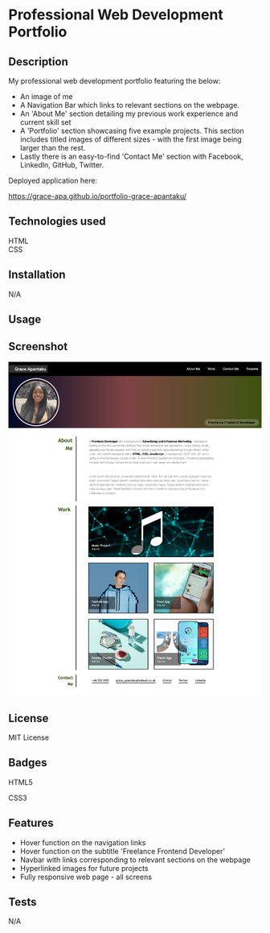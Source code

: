 # Professional Web Development Portfolio

## Description

My professional web development portfolio featuring the below:

- An image of me
- A Navigation Bar which links to relevant sections on the webpage.
- An 'About Me' section detailing my previous work experience and current skill set
- A 'Portfolio' section showcasing five example projects. This section includes titled images of different sizes - with the first image being larger than the rest.
- Lastly there is an easy-to-find 'Contact Me' section with Facebook, LinkedIn, GitHub, Twitter.

Deployed application here:

https://grace-apa.github.io/portfolio-grace-apantaku/

## Technologies used

HTML  
CSS

## Installation

N/A

## Usage

## Screenshot

![alt text](./images/1700942780256.png)

## License

MIT License

## Badges

HTML5

CSS3

## Features

- Hover function on the navigation links
- Hover function on the subtitle 'Freelance Frontend Developer'
- Navbar with links corresponding to relevant sections on the webpage
- Hyperlinked images for future projects
- Fully responsive web page - all screens

## Tests

N/A
